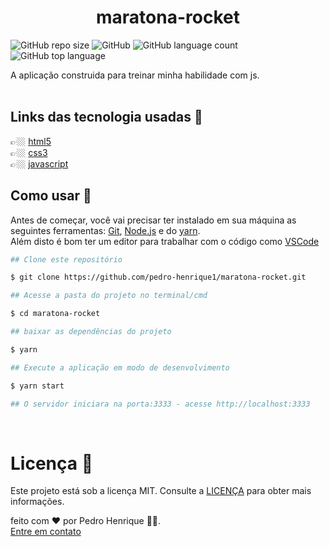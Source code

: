 <h1 align = "center">maratona-rocket</h1>

![GitHub repo size](https://img.shields.io/github/repo-size/pedro-henrique1/maratona-rocket)
![GitHub](https://img.shields.io/github/license/pedro-henrique1/maratona-rocket)
![GitHub language count](https://img.shields.io/github/languages/count/pedro-henrique1/maratona-rocket)
![GitHub top language](https://img.shields.io/github/languages/top/pedro-henrique1/maratona-rocket)

<p>A aplicação construida para treinar minha habilidade com js.
<br>
<br>

## Links das tecnologia usadas 🔗

👉🏼 [html5](https://developer.mozilla.org/pt-BR/docs/Web/HTML)<br>
👉🏼 [css3](https://developer.mozilla.org/pt-br/docs/web/css)<br>
👉🏼 [javascript](https://developer.mozilla.org/pt-BR/docs/Web/JavaScript/About_JavaScript)
<br>

## Como usar 🎉

Antes de começar, você vai precisar ter instalado em sua máquina as seguintes ferramentas:
[Git](https://git-scm.com), [Node.js](https://nodejs.org/en/) e do [yarn](https://yarnpkg.com/).<br>
Além disto é bom ter um editor para trabalhar com o código como [VSCode](https://code.visualstudio.com/)

```zsh
## Clone este repositório

$ git clone https://github.com/pedro-henrique1/maratona-rocket.git

## Acesse a pasta do projeto no terminal/cmd

$ cd maratona-rocket

## baixar as dependências do projeto

$ yarn

## Execute a aplicação em modo de desenvolvimento

$ yarn start

## O servidor iniciara na porta:3333 - acesse http://localhost:3333

```

<br>

# Licença 📝

Este projeto está sob a licença MIT. Consulte a [LICENÇA](/LICENSE) para obter mais informações.

feito com ❤️ por Pedro Henrique 👏🏼.<br>[Entre em contato](https://www.linkedin.com/in/pedro-henrique-silva-rodrigues-0544ab199/)
